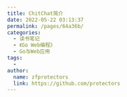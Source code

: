 ```yaml
---
title: ChitChat简介
date: 2022-05-22 03:13:37
permalink: /pages/64a36b/
categories:
  - 读书笔记
  - 《Go Web编程》
  - Go与Web应用
tags:
  - 
author: 
  name: zfprotectors
  link: https://github.com/protectors
---
```

